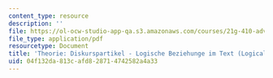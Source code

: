 ```yaml
---
content_type: resource
description: ''
file: https://ol-ocw-studio-app-qa.s3.amazonaws.com/courses/21g-410-advanced-german-professional-communication-spring-2017/04f132da813cafd828714742582a4a33_21G_410s17_W10_M25.pdf
file_type: application/pdf
resourcetype: Document
title: 'Theorie: Diskurspartikel - Logische Beziehunge im Text (Logical Relationships)'
uid: 04f132da-813c-afd8-2871-4742582a4a33
---
```

